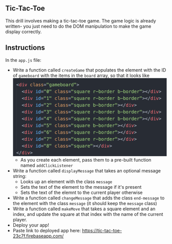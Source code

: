 ## Tic-Tac-Toe

This drill involves making a tic-tac-toe game. The game logic is already written- you just need to do the DOM manipulation to make the game display correctly.

## Instructions

In the `app.js` file:

* Write a function called `createGame` that populates the element with the ID of `gameboard` with the items in the `board` array, so that it looks like ![Game Board](./screenshots/game-board.png)
  * As you create each element, pass them to a pre-built function named `addClickListener`
* Write a function called `displayMessage` that takes an optional message string:
  * Looks up an element with the class `message`
  * Sets the text of the element to the message if it's present
  * Sets the text of the elemnt to the current player otherwise
* Write a function called `changeMessage` that adds the class `end-message` to the element with the class `message` (it should keep the `message` class)
* Write a function called `makeMove` that takes a square element and an index, and update the square at that index with the name of the current player.
* Deploy your app!
* Paste link to deployed app here:
https://tic-tac-toe-23c7f.firebaseapp.com/
